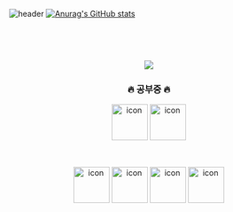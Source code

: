 ![header](https://capsule-render.vercel.app/api?type=Waving&color=auto&height=150&section=header&text=ShinJuYong&fontSize=70&animation=twinkling)
[![Anurag's GitHub stats](https://github-readme-stats.vercel.app/api?username=SJY0917032&theme=tokyonight)](https://github.com/anuraghazra/github-readme-stats)


<br>
<p align="center">

</p>

<br>
<p align="center">
    <a href="https://hits.seeyoufarm.com"><img src="https://hits.seeyoufarm.com/api/count/incr/badge.svg?url=https%3A%2F%2Fgithub.com%2FSJY0917032&count_bg=%2379C83D&title_bg=%23555555&icon=github.svg&icon_color=%23A5D019&title=HIT&edge_flat=true"/></a>
</p>

<h3 align="center">🔥 공부중 🔥</h3>

<p align="center">
  <img src="https://techstack-generator.vercel.app/js-icon.svg" alt="icon" width="65" height="65" />
  <img src="https://techstack-generator.vercel.app/ts-icon.svg" alt="icon" width="65" height="65" />
</p>

<br>

<p align="center">
  <img src="https://techstack-generator.vercel.app/graphql-icon.svg" alt="icon" width="65" height="65" />
  <img src="https://techstack-generator.vercel.app/restapi-icon.svg" alt="icon" width="65" height="65" />
  <img src="https://techstack-generator.vercel.app/docker-icon.svg" alt="icon" width="65" height="65" />
  <img src="https://techstack-generator.vercel.app/mysql-icon.svg" alt="icon" width="65" height="65" />
</p>
  

